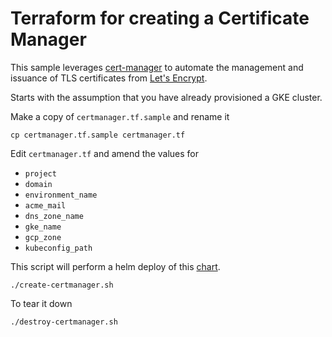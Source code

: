 # Terraform for creating a Certificate Manager

This sample leverages [cert-manager](https://github.com/jetstack/cert-manager) to automate the management and issuance of TLS certificates from [Let's Encrypt](https://letsencrypt.org).

Starts with the assumption that you have already provisioned a GKE cluster.

Make a copy of `certmanager.tf.sample` and rename it

```
cp certmanager.tf.sample certmanager.tf
```

Edit `certmanager.tf` and amend the values for

* `project`
* `domain`
* `environment_name`
* `acme_mail`
* `dns_zone_name`
* `gke_name`
* `gcp_zone`
* `kubeconfig_path`

This script will perform a helm deploy of this [chart](https://hub.helm.sh/charts/jetstack/cert-manager).

```
./create-certmanager.sh
```

To tear it down

```
./destroy-certmanager.sh
```

